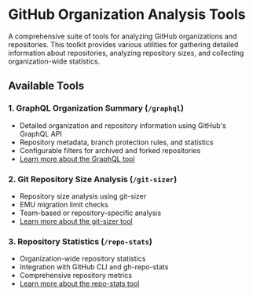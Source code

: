 # GitHub Organization Analysis Tools

A comprehensive suite of tools for analyzing GitHub organizations and repositories. This toolkit provides various utilities for gathering detailed information about repositories, analyzing repository sizes, and collecting organization-wide statistics.

## Available Tools

### 1. GraphQL Organization Summary (`/graphql`)
- Detailed organization and repository information using GitHub's GraphQL API
- Repository metadata, branch protection rules, and statistics
- Configurable filters for archived and forked repositories
- [Learn more about the GraphQL tool](./graphql/README.md)

### 2. Git Repository Size Analysis (`/git-sizer`)
- Repository size analysis using git-sizer
- EMU migration limit checks
- Team-based or repository-specific analysis
- [Learn more about the git-sizer tool](./git-sizer/README.md)

### 3. Repository Statistics (`/repo-stats`)
- Organization-wide repository statistics
- Integration with GitHub CLI and gh-repo-stats
- Comprehensive repository metrics
- [Learn more about the repo-stats tool](./repo-stats/README.md)
